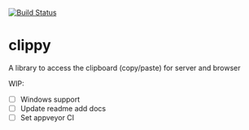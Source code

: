 [![Build Status](https://travis-ci.org/andresaraujo/clippy.svg?branch=master)](https://travis-ci.org/andresaraujo/clippy)

# clippy

A library to access the clipboard (copy/paste) for server and browser


WIP:

- [ ] Windows support
- [ ] Update readme add docs
- [ ] Set appveyor CI
